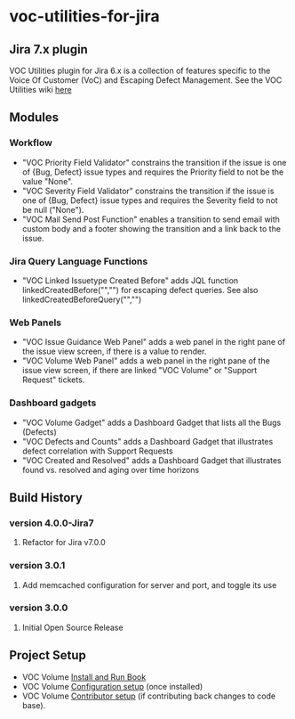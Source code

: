 voc-utilities-for-jira
=======================

## Jira 7.x plugin

VOC Utilities plugin for Jira 6.x is a collection of features specific to the Voice Of Customer (VoC) and Escaping Defect Management. See the VOC Utilities wiki [here](https://github.com/constantcontact/voc-utilities-for-jira/wiki)

## Modules
### Workflow
- "VOC Priority Field Validator" constrains the transition if the issue is one of {Bug, Defect} issue types and requires the Priority field to not be the value "None".
- "VOC Severity Field Validator" constrains the transition if the issue is one of {Bug, Defect} issue types and requires the Severity field to not be null ("None").
- "VOC Mail Send Post Function" enables a transition to send email with custom body and a footer showing the transition and a link back to the issue.
### Jira Query Language Functions
- "VOC Linked Issuetype Created Before" adds JQL function linkedCreatedBefore("","") for escaping defect queries. See also linkedCreatedBeforeQuery("","")
### Web Panels
- "VOC Issue Guidance Web Panel" adds a web panel in the right pane of the issue view screen, if there is a value to render.
- "VOC Volume Web Panel" adds a web panel in the right pane of the issue view screen, if there are linked "VOC Volume" or "Support Request" tickets.
### Dashboard gadgets
- "VOC Volume Gadget" adds a Dashboard Gadget that lists all the Bugs (Defects) 
- "VOC Defects and Counts" adds a Dashboard Gadget that illustrates defect correlation with Support Requests 
- "VOC Created and Resolved" adds a Dashboard Gadget that illustrates found vs. resolved and aging over time horizons

## Build History

### version 4.0.0-Jira7
<ol>
  <li>Refactor for Jira v7.0.0</li>
</ol>

### version 3.0.1
<ol>
  <li>Add memcached configuration for server and port, and toggle its use</li>
</ol>

### version 3.0.0
<ol>
  <li>Initial Open Source Release</li>
</ol>

## Project Setup
- VOC Volume [Install and Run Book](https://github.com/constantcontact/voc-utilities-for-jira/wiki/Install-and-Run-Book)
- VOC Volume [Configuration setup](https://github.com/constantcontact/voc-utilities-for-jira/wiki/VOC-Volume-Configuration) (once installed)
- VOC Volume [Contributor setup](https://github.com/constantcontact/voc-utilities-for-jira/wiki/Contributor-Setup) (if contributing back changes to code base).

